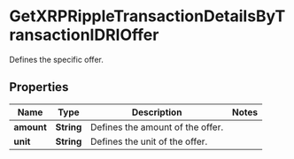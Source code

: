 

# GetXRPRippleTransactionDetailsByTransactionIDRIOffer

Defines the specific offer.

## Properties

| Name | Type | Description | Notes |
|------------ | ------------- | ------------- | -------------|
|**amount** | **String** | Defines the amount of the offer. |  |
|**unit** | **String** | Defines the unit of the offer. |  |



